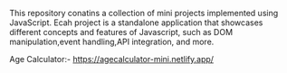 This repository conatins a collection of mini projects implemented using JavaScript. Ecah project is a standalone application that showcases different concepts and features of Javascript, such as DOM manipulation,event handling,API integration, and more.

Age Calculator:- https://agecalculator-mini.netlify.app/
